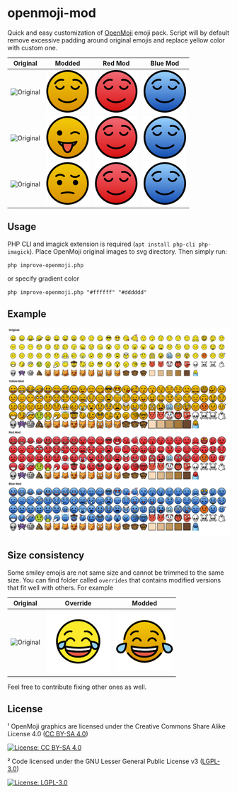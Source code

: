 # openmoji-mod

Quick and easy customization of [OpenMoji](https://openmoji.org/) emoji pack. 
Script will by default remove excessive padding around original emojis and replace yellow color with custom one.

| Original | Modded   | Red Mod | Blue Mod |
|----------|----------|----------|----------|
| ![Original](https://raw.githubusercontent.com/hfg-gmuend/openmoji/master/color/svg/1F60C.svg) | ![Original](yellow/1F60C.svg) | ![Original](red/1F60C.svg) | ![Original](blue/1F60C.svg) |
| ![Original](https://raw.githubusercontent.com/hfg-gmuend/openmoji/master/color/svg/1F61C.svg) | ![Original](yellow/1F61C.svg) | ![Original](red/1F60C.svg) | ![Original](blue/1F60C.svg) |
| ![Original](https://raw.githubusercontent.com/hfg-gmuend/openmoji/master/color/svg/1F928.svg) | ![Original](yellow/1F928.svg) | ![Original](red/1F60C.svg) | ![Original](blue/1F60C.svg) |


## Usage
PHP CLI and imagick extension is required (`apt install php-cli php-imagick`).
Place OpenMoji original images to svg directory. Then simply run:
```
php improve-openmoji.php 
```
or specify gradient color 
```
php improve-openmoji.php "#ffffff" "#dddddd"
```

## Example
![Preview](preview.png)

## Size consistency
Some smiley emojis are not same size and cannot be trimmed to the same size.
You can find folder called `overrides` that contains modified versions that fit well with others. 
For example

| Original | Override | Modded   |
|----------|----------|----------|
| ![Original](https://raw.githubusercontent.com/hfg-gmuend/openmoji/master/color/svg/1F602.svg) | ![Original](overrides/1F602.svg) | ![Original](yellow/1F602.svg) |

Feel free to contribute fixing other ones as well. 

## License
¹ OpenMoji graphics are licensed under the Creative Commons Share Alike License 4.0 ([CC BY-SA 4.0](https://creativecommons.org/licenses/by-sa/4.0/))

[![License: CC BY-SA 4.0](https://img.shields.io/badge/License-CC%20BY--SA%204.0-lightgrey.svg)](https://creativecommons.org/licenses/by-sa/4.0/)

² Code licensed under the GNU Lesser General Public License v3 ([LGPL-3.0](https://www.gnu.org/licenses/lgpl-3.0.en.html))

[![License: LGPL-3.0](https://img.shields.io/badge/License-LGPL%20v3-lightgrey.svg)](https://www.gnu.org/licenses/lgpl-3.0.en.html)
